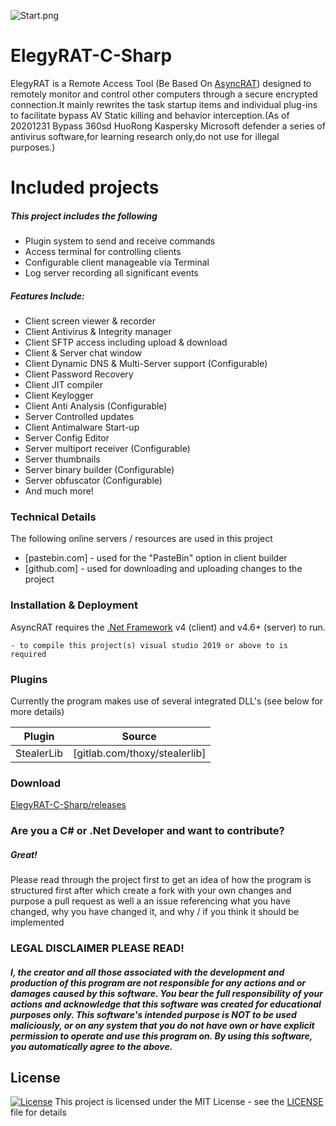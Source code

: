 ![Start.png](https://i.loli.net/2020/12/28/a35p7AtMfrDVPKQ.png)

# ElegyRAT-C-Sharp

ElegyRAT is a Remote Access Tool (Be Based On [AsyncRAT](https://github.com/NYAN-x-CAT/AsyncRAT-C-Sharp)) designed to remotely monitor and control other computers through a secure encrypted connection.It mainly rewrites the task startup items and individual plug-ins to facilitate bypass AV Static killing and behavior interception.(As of 20201231 Bypass 360sd HuoRong Kaspersky Microsoft defender a series of antivirus software,for learning research only,do not use for illegal purposes.)

# Included projects

##### This project includes the following

- Plugin system to send and receive commands
- Access terminal for controlling clients
- Configurable client manageable via Terminal
- Log server recording all significant events

##### Features Include:

- Client screen viewer & recorder
- Client Antivirus & Integrity manager
- Client SFTP access including upload & download
- Client & Server chat window
- Client Dynamic DNS & Multi-Server support (Configurable)
- Client Password Recovery
- Client JIT compiler
- Client Keylogger
- Client Anti Analysis (Configurable)
- Server Controlled updates
- Client Antimalware Start-up
- Server Config Editor
- Server multiport receiver (Configurable)
- Server thumbnails
- Server binary builder (Configurable)
- Server obfuscator (Configurable)
- And much more!

### Technical Details

The following online servers / resources are used in this project

- [pastebin.com] - used for the "PasteBin" option in client builder
- [github.com] - used for downloading and uploading changes to the project

### Installation & Deployment

AsyncRAT requires the [.Net Framework](https://dotnet.microsoft.com/download/dotnet-framework/net46) v4 (client) and v4.6+ (server) to run.

```
- to compile this project(s) visual studio 2019 or above to is required
```

### Plugins

Currently the program makes use of several integrated DLL's (see below for more details)

| Plugin     | Source                        |
| ---------- | ----------------------------- |
| StealerLib | [gitlab.com/thoxy/stealerlib] |

### Download

[ElegyRAT-C-Sharp/releases](https://github.com/zhaoweiho/ElegyRAT-C-Sharp/releases)

### Are you a C# or .Net Developer and want to contribute?

##### Great!

Please read through the project first to get an idea of how the program is structured first after which create a fork with your own changes and purpose a pull request as well a an issue referencing what you have changed, why you have changed it, and why / if you think it should be implemented

### LEGAL DISCLAIMER PLEASE READ!

##### I, the creator and all those associated with the development and production of this program are not responsible for any actions and or damages caused by this software. You bear the full responsibility of your actions and acknowledge that this software was created for educational purposes only. This software's intended purpose is NOT to be used maliciously, or on any system that you do not have own or have explicit permission to operate and use this program on. By using this software, you automatically agree to the above.

## License

[![License](https://camo.githubusercontent.com/e754645b75702ffcc623fb15d15bd88c0d988ee8a304791fc009ce45268faed6/687474703a2f2f696d672e736869656c64732e696f2f3a6c6963656e73652d6d69742d626c75652e7376673f7374796c653d666c61742d737175617265)](https://github.com/NYAN-x-CAT/AsyncRAT-C-Sharp/blob/master/LICENSE) This project is licensed under the MIT License - see the [LICENSE](https://github.com/NYAN-x-CAT/AsyncRAT-C-Sharp/blob/master/LICENSE) file for details
